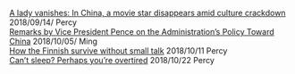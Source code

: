 [A lady vanishes: In China, a movie star disappears amid culture crackdown](https://www.reuters.com/article/us-china-showbiz-fan-bingbing/a-lady-vanishes-in-china-a-movie-star-disappears-amid-culture-crackdown-idUSKCN1LU1J4) 2018/09/14/ Percy  
[Remarks by Vice President Pence on the Administration’s Policy Toward China](https://www.whitehouse.gov/briefings-statements/remarks-vice-president-pence-administrations-policy-toward-china/) 2018/10/05/ Ming  
[How the Finnish survive without small talk](http://www.bbc.com/travel/story/20181016-how-the-finnish-survive-without-small-talk) 2018/10/11 Percy  
[Can’t sleep? Perhaps you’re overtired](https://www.theguardian.com/lifeandstyle/2018/oct/22/cant-sleep-perhaps-youre-overtired) 2018/10/22 Percy 
